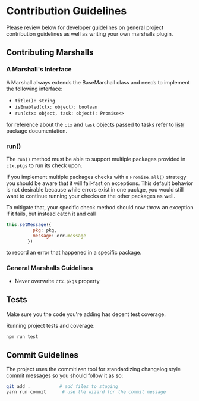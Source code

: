 # Contribution Guidelines

Please review below for developer guidelines on general project contribution guidelines as well as writing your own marshalls plugin.

## Contributing Marshalls

### A Marshall's Interface

A Marshall always extends the BaseMarshall class and needs to implement the following interface:
* `title(): string`
* `isEnabled(ctx: object): boolean`
* `run(ctx: object, task: object): Promise<>`

for reference about the `ctx` and `task` objects passed to tasks refer to [listr](https://github.com/SamVerschueren/listr) package documentation.

### run()

The `run()` method must be able to support multiple packages provided in `ctx.pkgs` to run its check upon.

If you implement multiple packages checks with a `Promise.all()` strategy you should be aware that it will fail-fast on exceptions. This default behavior is not desirable because while errors exist in one packge, you would still want to continue running your checks on the other packages as well.

To mitigate that, your specific check method should now throw an exception if it fails, but instead catch it and call
```js
this.setMessage({
          pkg: pkg,
          message: err.message
        })
```
to record an error that happened in a specific package.

### General Marshalls Guidelines

* Never overwrite `ctx.pkgs` property


## Tests

Make sure you the code you're adding has decent test coverage.

Running project tests and coverage:

```bash
npm run test
```

## Commit Guidelines

The project uses the commitizen tool for standardizing changelog style commit
messages so you should follow it as so:

```bash
git add .           # add files to staging
yarn run commit      # use the wizard for the commit message
```

